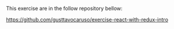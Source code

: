 This exercise are in the follow repository bellow:

https://github.com/gusttavocaruso/exercise-react-with-redux-intro